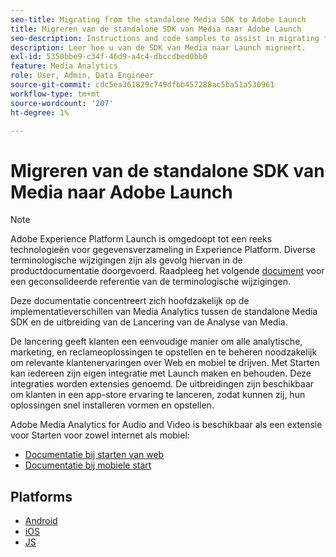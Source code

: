 ```yaml
---
seo-title: Migrating from the standalone Media SDK to Adobe Launch
title: Migreren van de standalone SDK van Media naar Adobe Launch
seo-description: Instructions and code samples to assist in migrating from the Media SDK to Launch.
description: Leer hoe u van de SDK van Media naar Launch migreert.
exl-id: 5350bbe9-c34f-46d9-a4c4-dbccdbed0bb0
feature: Media Analytics
role: User, Admin, Data Engineer
source-git-commit: cdc5ea361829c749dfbb457288ac5ba51a530961
workflow-type: tm+mt
source-wordcount: '207'
ht-degree: 1%

---
```


# Migreren van de standalone SDK van Media naar Adobe Launch

>[!NOTE]
>Adobe Experience Platform Launch is omgedoopt tot een reeks technologieën voor gegevensverzameling in Experience Platform. Diverse terminologische wijzigingen zijn als gevolg hiervan in de productdocumentatie doorgevoerd. Raadpleeg het volgende [document](https://experienceleague.adobe.com/docs/experience-platform/tags/term-updates.html?lang=nl-NL) voor een geconsolideerde referentie van de terminologische wijzigingen.

Deze documentatie concentreert zich hoofdzakelijk op de implementatieverschillen van Media Analytics tussen de standalone Media SDK en de uitbreiding van de Lancering van de Analyse van Media.

De lancering geeft klanten een eenvoudige manier om alle analytische, marketing, en reclameoplossingen te opstellen en te beheren noodzakelijk om relevante klantenervaringen over Web en mobiel te drijven. Met Starten kan iedereen zijn eigen integratie met Launch maken en behouden. Deze integraties worden extensies genoemd.
De uitbreidingen zijn beschikbaar om klanten in een app-store ervaring te lanceren, zodat kunnen zij, hun oplossingen snel installeren vormen en opstellen.

Adobe Media Analytics for Audio and Video is beschikbaar als een extensie voor Starten voor zowel internet als mobiel:

* [Documentatie bij starten van web](https://experienceleague.adobe.com/docs/experience-platform/tags/extensions/adobe/media-analytics/overview.html?lang=nl-NL)
* [Documentatie bij mobiele start](https://developer.adobe.com/client-sdks/documentation/adobe-media-analytics/)

## Platforms

* [Android](/help/legacy/sdk-to-launch/sdk-to-launch-migration-platforms/sdk-to-launch-migration-android.md)
* [iOS](/help/legacy/sdk-to-launch/sdk-to-launch-migration-platforms/sdk-to-launch-migration-ios.md)
* [JS](/help/legacy/sdk-to-launch/sdk-to-launch-migration-platforms/sdk-to-launch-migration-js.md)
